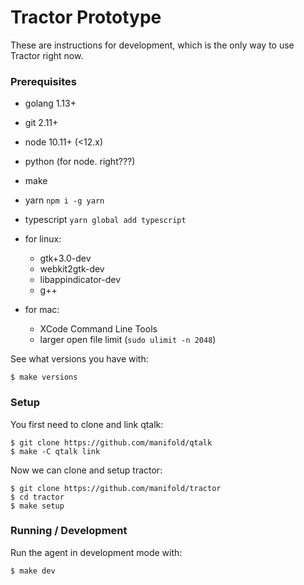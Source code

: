 # Tractor Prototype

These are instructions for development, which is the only way to use Tractor right now.

### Prerequisites
 * golang 1.13+
 * git 2.11+
 * node 10.11+ (<12.x)
 * python (for node. right???)
 * make
 * yarn `npm i -g yarn`
 * typescript `yarn global add typescript`

 * for linux: 
   * gtk+3.0-dev
   * webkit2gtk-dev
   * libappindicator-dev
   * g++
 * for mac: 
   * XCode Command Line Tools
   * larger open file limit (`sudo ulimit -n 2048`)

 See what versions you have with:
 ```
 $ make versions
 ```
 

### Setup
You first need to clone and link qtalk:
```
$ git clone https://github.com/manifold/qtalk
$ make -C qtalk link
```
Now we can clone and setup tractor:
```
$ git clone https://github.com/manifold/tractor
$ cd tractor
$ make setup
```

### Running / Development
Run the agent in development mode with:
```
$ make dev
```

